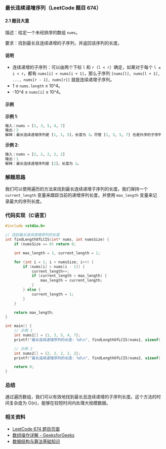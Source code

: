 ### 最长连续递增序列（LeetCode 题目 674）

#### 2.1 题目大意
描述：给定一个未经排序的数组 `nums`。

要求：找到最长且连续递增的子序列，并返回该序列的长度。

#### 说明
- 连续递增的子序列：可以由两个下标 `l` 和 `r`（`l < r`）确定，如果对于每个 `l ≤ i < r`，都有 `nums[i] < nums[i + 1]`，那么子序列 `[nums[l], nums[l + 1], ..., nums[r - 1], nums[r]]` 就是连续递增子序列。
- 1 ≤ `nums.length` ≤ 10^4。
- -10^4 ≤ `nums[i]` ≤ 10^4。

#### 示例
**示例 1**:
```python
输入：nums = [1, 3, 5, 4, 7]
输出：3
解释：最长连续递增序列是 [1, 3, 5]，长度为 3。尽管 [1, 3, 5, 7] 也是升序的子序列，但它不是连续的，因为 5 和 7 在原数组里被 4 隔开。
```

**示例 2**:
```python
输入：nums = [2, 2, 2, 2, 2]
输出：1
解释：最长连续递增序列是 [2]，长度为 1。
```

### 解题思路
我们可以使用遍历的方法来找到最长连续递增子序列的长度。我们保持一个 `current_length` 变量来跟踪当前的递增序列长度，并使用 `max_length` 变量来记录最大的序列长度。

### 代码实现（C语言）

```c
#include <stdio.h>

// 找到最长连续递增序列的长度
int findLengthOfLCIS(int* nums, int numsSize) {
    if (numsSize == 0) return 0;

    int max_length = 1, current_length = 1;

    for (int i = 1; i < numsSize; i++) {
        if (nums[i] > nums[i - 1]) {
            current_length++;
            if (current_length > max_length) {
                max_length = current_length;
            }
        } else {
            current_length = 1;
        }
    }

    return max_length;
}

int main() {
    // 示例 1
    int nums1[] = {1, 3, 5, 4, 7};
    printf("最长连续递增序列的长度: %d\n", findLengthOfLCIS(nums1, sizeof(nums1) / sizeof(nums1[0])));

    // 示例 2
    int nums2[] = {2, 2, 2, 2, 2};
    printf("最长连续递增序列的长度: %d\n", findLengthOfLCIS(nums2, sizeof(nums2) / sizeof(nums2[0])));

    return 0;
}
```

### 总结
通过遍历数组，我们可以有效地找到最长且连续递增的子序列长度。这个方法的时间复杂度为 O(n)，能够在较短时间内处理大规模数据。

### 相关资料
- [LeetCode 674 题目页面](https://leetcode.com/problems/longest-continuous-increasing-subsequence/)
- [数组操作详解 - GeeksforGeeks](https://www.geeksforgeeks.org/array-data-structure/)
- [数据结构与算法基础知识](https://www.coursera.org/learn/data-structures)